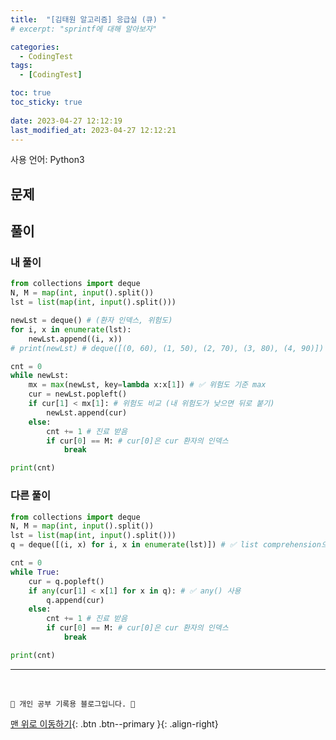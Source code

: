 ```yaml
---
title:  "[김태원 알고리즘] 응급실 (큐) "
# excerpt: "sprintf에 대해 알아보자"

categories:
  - CodingTest
tags:
  - [CodingTest]

toc: true
toc_sticky: true
 
date: 2023-04-27 12:12:19
last_modified_at: 2023-04-27 12:12:21
---
```


사용 언어: Python3

## 문제

## 풀이
### 내 풀이 
```py
from collections import deque
N, M = map(int, input().split())
lst = list(map(int, input().split()))

newLst = deque() # (환자 인덱스, 위험도)
for i, x in enumerate(lst):
    newLst.append((i, x))
# print(newLst) # deque([(0, 60), (1, 50), (2, 70), (3, 80), (4, 90)])

cnt = 0
while newLst:
    mx = max(newLst, key=lambda x:x[1]) # ✅ 위험도 기준 max
    cur = newLst.popleft()
    if cur[1] < mx[1]: # 위험도 비교 (내 위험도가 낮으면 뒤로 붙기)
        newLst.append(cur)
    else:
        cnt += 1 # 진료 받음
        if cur[0] == M: # cur[0]은 cur 환자의 인덱스
            break

print(cnt)
```



### 다른 풀이 
```py
from collections import deque
N, M = map(int, input().split())
lst = list(map(int, input().split()))
q = deque([(i, x) for i, x in enumerate(lst)]) # ✅ list comprehension으로 튜플 타입으로 큐 초기화

cnt = 0
while True:
    cur = q.popleft()
    if any(cur[1] < x[1] for x in q): # ✅ any() 사용
        q.append(cur)
    else:
        cnt += 1 # 진료 받음
        if cur[0] == M: # cur[0]은 cur 환자의 인덱스
            break

print(cnt)
```








***
<br>


    💛 개인 공부 기록용 블로그입니다. 👻

[맨 위로 이동하기](#){: .btn .btn--primary }{: .align-right}